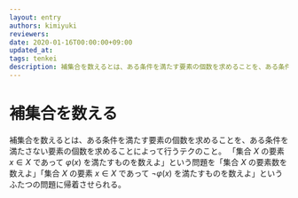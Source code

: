 ```yaml
---
layout: entry
authors: kimiyuki
reviewers:
date: 2020-01-16T00:00:00+09:00
updated_at:
tags: tenkei
description: 補集合を数えるとは、ある条件を満たす要素の個数を求めることを、ある条件を満たさない要素の個数を求めることによって行うテクのこと。
---
```


# 補集合を数える

補集合を数えるとは、ある条件を満たす要素の個数を求めることを、ある条件を満たさない要素の個数を求めることによって行うテクのこと。
「集合 $X$ の要素 $x \in X$ であって $\varphi(x)$ を満たすものを数えよ」という問題を「集合 $X$ の要素数を数えよ」「集合 $X$ の要素 $x \in X$ であって $\lnot \varphi(x)$ を満たすものを数えよ」というふたつの問題に帰着させられる。
